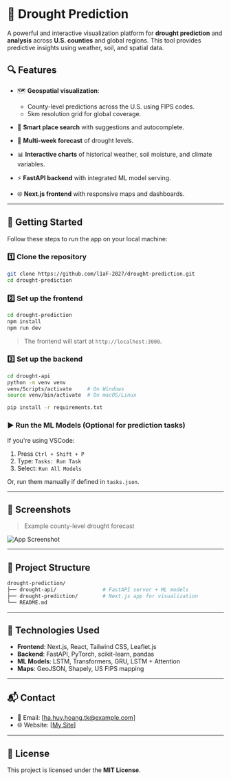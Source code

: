 # 🌵 Drought Prediction

A powerful and interactive visualization platform for **drought prediction** and **analysis** across **U.S. counties** and global regions. This tool provides predictive insights using weather, soil, and spatial data.

## 🔍 Features

* 🗺️ **Geospatial visualization**:

  * County-level predictions across the U.S. using FIPS codes.
  * 5km resolution grid for global coverage.
* 🔎 **Smart place search** with suggestions and autocomplete.
* 📆 **Multi-week forecast** of drought levels.
* 📊 **Interactive charts** of historical weather, soil moisture, and climate variables.
* ⚡ **FastAPI backend** with integrated ML model serving.
* 🌐 **Next.js frontend** with responsive maps and dashboards.

---

## 🚀 Getting Started

Follow these steps to run the app on your local machine:

### 1️⃣ Clone the repository

```bash
git clone https://github.com/l1aF-2027/drought-prediction.git
cd drought-prediction
```

### 2️⃣ Set up the **frontend**

```bash
cd drought-prediction
npm install
npm run dev
```

> The frontend will start at `http://localhost:3000`.

### 3️⃣ Set up the **backend**

```bash
cd drought-api
python -m venv venv
venv/Scripts/activate     # On Windows
source venv/bin/activate  # On macOS/Linux

pip install -r requirements.txt
```

### ▶️ Run the ML Models (Optional for prediction tasks)

If you're using VSCode:

1. Press `Ctrl + Shift + P`
2. Type: `Tasks: Run Task`
3. Select: `Run All Models`

Or, run them manually if defined in `tasks.json`.

---

## 📸 Screenshots

> Example county-level drought forecast

![App Screenshot](https://github.com/user-attachments/assets/a0142f91-e223-4915-9bc3-d8973cdb60e6)

---

## 📁 Project Structure

```bash
drought-prediction/
├── drought-api/               # FastAPI server + ML models
├── drought-prediction/        # Next.js app for visualization
└── README.md
```

---

## 🧠 Technologies Used

* **Frontend**: Next.js, React, Tailwind CSS, Leaflet.js
* **Backend**: FastAPI, PyTorch, scikit-learn, pandas
* **ML Models**: LSTM, Transformers, GRU, LSTM + Attention
* **Maps**: GeoJSON, Shapely, US FIPS mapping

---

## 📬 Contact

* 📧 Email: \[[ha.huy.hoang.tk@example.com](mailto:ha.huy.hoang.tk@gmail.com)]
* 🌐 Website: \[[My Site](https://l1af.vercel.app/)]

---

## 📄 License

This project is licensed under the **MIT License**.

